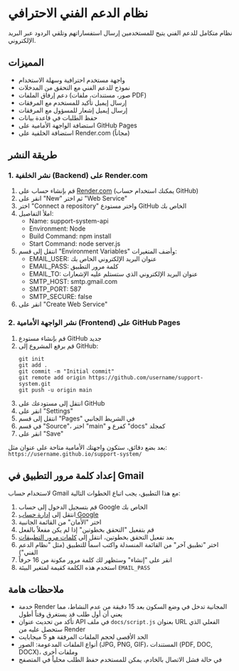 # نظام الدعم الفني الاحترافي

نظام متكامل للدعم الفني يتيح للمستخدمين إرسال استفساراتهم وتلقي الردود عبر البريد الإلكتروني.

## المميزات

- واجهة مستخدم احترافية وسهلة الاستخدام
- نموذج للدعم الفني مع التحقق من المدخلات
- دعم إرفاق الملفات (صور، مستندات، ملفات PDF)
- إرسال إيميل تأكيد للمستخدم مع المرفقات
- إرسال إيميل إشعار للمسؤول مع المرفقات
- حفظ الطلبات في قاعدة بيانات
- استضافة الواجهة الأمامية على GitHub Pages
- استضافة الخلفية على Render.com (مجاناً)

## طريقة النشر

### 1. نشر الخلفية (Backend) على Render.com

1. قم بإنشاء حساب على [Render.com](https://render.com/) (يمكنك استخدام حساب GitHub)
2. انقر على "New" ثم اختر "Web Service"
3. اختر "Connect a repository" واختر مستودع GitHub الخاص بك
4. املأ التفاصيل:
   - Name: support-system-api
   - Environment: Node
   - Build Command: npm install
   - Start Command: node server.js
5. انتقل إلى قسم "Environment Variables" وأضف المتغيرات:
   - EMAIL_USER: عنوان البريد الإلكتروني الخاص بك
   - EMAIL_PASS: كلمة مرور التطبيق
   - EMAIL_TO: عنوان البريد الإلكتروني الذي ستستلم عليه الإشعارات
   - SMTP_HOST: smtp.gmail.com
   - SMTP_PORT: 587
   - SMTP_SECURE: false
6. انقر على "Create Web Service"

### 2. نشر الواجهة الأمامية (Frontend) على GitHub Pages

1. قم بإنشاء مستودع GitHub جديد
2. قم برفع المشروع إلى GitHub:
   ```
   git init
   git add .
   git commit -m "Initial commit"
   git remote add origin https://github.com/username/support-system.git
   git push -u origin main
   ```
3. انتقل إلى مستودعك على GitHub
4. انقر على "Settings"
5. انتقل إلى قسم "Pages" في الشريط الجانبي
6. في قسم "Source"، اختر "main" كفرع و "docs" كمجلد
7. انقر على "Save"

بعد بضع دقائق، ستكون واجهتك الأمامية متاحة على عنوان مثل:
`https://username.github.io/support-system/`

## إعداد كلمة مرور التطبيق في Gmail

لاستخدام حساب Gmail مع هذا التطبيق، يجب اتباع الخطوات التالية:

1. قم بتسجيل الدخول إلى حساب Google الخاص بك
2. انتقل إلى [إدارة حساب Google](https://myaccount.google.com/)
3. اختر "الأمان" من القائمة الجانبية
4. قم بتفعيل "التحقق بخطوتين" إذا لم يكن مفعلاً بالفعل
5. بعد تفعيل التحقق بخطوتين، انتقل إلى [كلمات مرور التطبيقات](https://myaccount.google.com/apppasswords)
6. اختر "تطبيق آخر" من القائمة المنسدلة واكتب اسماً للتطبيق (مثل "نظام الدعم الفني")
7. انقر على "إنشاء" وستظهر لك كلمة مرور مكونة من 16 حرفاً
8. استخدم هذه الكلمة كقيمة لمتغير البيئة `EMAIL_PASS`

## ملاحظات هامة

- خدمة Render المجانية تدخل في وضع السكون بعد 15 دقيقة من عدم النشاط، مما يعني أن أول طلب قد يستغرق وقتاً أطول
- تأكد من تحديث عنوان API في ملف `docs/script.js` بعنوان URL الفعلي الذي ستحصل عليه من Render
- الحد الأقصى لحجم الملفات المرفقة هو 5 ميجابايت
- أنواع الملفات المدعومة: الصور (JPG, PNG, GIF)، المستندات (PDF, DOC, DOCX)، وملفات أخرى
- في حالة فشل الاتصال بالخادم، يمكن للمستخدم حفظ الطلب محلياً في المتصفح